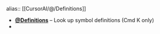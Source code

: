 alias:: [[CursorAI/@/Definitions]]

- **[@Definitions](https://docs.cursor.com/context/@-symbols/@-definitions)** – Look up symbol definitions (Cmd K only)
- 